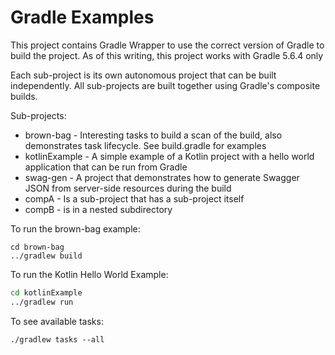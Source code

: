# Gradle Examples

This project contains Gradle Wrapper to use the correct version of Gradle to build the project.
As of this writing, this project works with Gradle 5.6.4 only

Each sub-project is its own autonomous project that can be built independently. All sub-projects are built together
using Gradle's composite builds.

Sub-projects:
 * brown-bag - Interesting tasks to build a scan of the build, also demonstrates task lifecycle. See build.gradle for examples
 * kotlinExample - A simple example of a Kotlin project with a hello world application that can be run from Gradle
 * swag-gen - A project that demonstrates how to generate Swagger JSON from server-side resources during the build
 * compA - Is a sub-project that has a sub-project itself
 * compB - is in a nested subdirectory

To run the brown-bag example:

```
cd brown-bag
../gradlew build
```

To run the Kotlin Hello World Example:
```bash
cd kotlinExample
../gradlew run
```

To see available tasks:
```
./gradlew tasks --all
```
